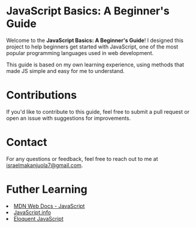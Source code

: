 # JavaScript Basics: A Beginner's Guide

Welcome to the **JavaScript Basics: A Beginner's Guide**! I designed this project to help beginners get 
started with JavaScript, one of the most popular programming languages used in web development.

This guide is based on my own learning experience, using methods that made JS simple and easy for me to understand.


# Contributions
If you'd like to contribute to this guide, feel free to submit a pull request or open an issue with 
suggestions for improvements.

# Contact
For any questions or feedback, feel free to reach out to me at israelmakanjuola7@gmail.com.

# Futher Learning
<a href="https://developer.mozilla.org/en-US/docs/Web/JavaScript"><li> MDN Web Docs - JavaScript </li></a>
<a href="https://javascript.info/"><li> JavaScript.info </li></a>
<a href="https://eloquentjavascript.net/"><li> Eloquent JavaScript </li></a>

